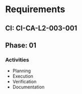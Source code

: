 # Requirements

## CI: CI-CA-L2-003-001
## Phase: 01

### Activities
- Planning
- Execution
- Verification
- Documentation
